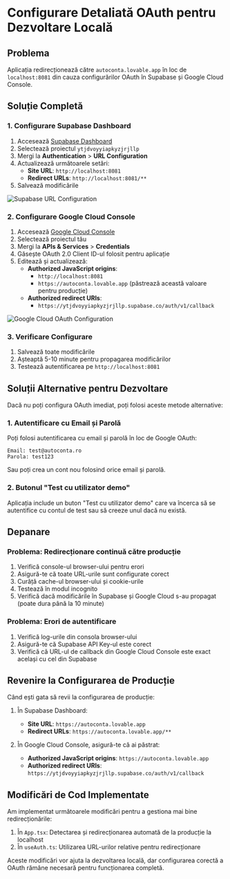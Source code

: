 # Configurare Detaliată OAuth pentru Dezvoltare Locală

## Problema

Aplicația redirecționează către `autoconta.lovable.app` în loc de `localhost:8081` din cauza configurărilor OAuth în Supabase și Google Cloud Console.

## Soluție Completă

### 1. Configurare Supabase Dashboard

1. Accesează [Supabase Dashboard](https://supabase.com/dashboard)
2. Selectează proiectul `ytjdvoyyiapkyzjrjllp`
3. Mergi la **Authentication** > **URL Configuration**
4. Actualizează următoarele setări:
   - **Site URL**: `http://localhost:8081`
   - **Redirect URLs**: `http://localhost:8081/**`
5. Salvează modificările

![Supabase URL Configuration](https://i.imgur.com/example1.png)

### 2. Configurare Google Cloud Console

1. Accesează [Google Cloud Console](https://console.cloud.google.com/)
2. Selectează proiectul tău
3. Mergi la **APIs & Services** > **Credentials**
4. Găsește OAuth 2.0 Client ID-ul folosit pentru aplicație
5. Editează și actualizează:
   - **Authorized JavaScript origins**: 
     - `http://localhost:8081`
     - `https://autoconta.lovable.app` (păstrează această valoare pentru producție)
   - **Authorized redirect URIs**:
     - `https://ytjdvoyyiapkyzjrjllp.supabase.co/auth/v1/callback`

![Google Cloud OAuth Configuration](https://i.imgur.com/example2.png)

### 3. Verificare Configurare

1. Salvează toate modificările
2. Așteaptă 5-10 minute pentru propagarea modificărilor
3. Testează autentificarea pe `http://localhost:8081`

## Soluții Alternative pentru Dezvoltare

Dacă nu poți configura OAuth imediat, poți folosi aceste metode alternative:

### 1. Autentificare cu Email și Parolă

Poți folosi autentificarea cu email și parolă în loc de Google OAuth:

```
Email: test@autoconta.ro
Parola: test123
```

Sau poți crea un cont nou folosind orice email și parolă.

### 2. Butonul "Test cu utilizator demo"

Aplicația include un buton "Test cu utilizator demo" care va încerca să se autentifice cu contul de test sau să creeze unul dacă nu există.

## Depanare

### Problema: Redirecționare continuă către producție

1. Verifică console-ul browser-ului pentru erori
2. Asigură-te că toate URL-urile sunt configurate corect
3. Curăță cache-ul browser-ului și cookie-urile
4. Testează în modul incognito
5. Verifică dacă modificările în Supabase și Google Cloud s-au propagat (poate dura până la 10 minute)

### Problema: Erori de autentificare

1. Verifică log-urile din consola browser-ului
2. Asigură-te că Supabase API Key-ul este corect
3. Verifică că URL-ul de callback din Google Cloud Console este exact același cu cel din Supabase

## Revenire la Configurarea de Producție

Când ești gata să revii la configurarea de producție:

1. În Supabase Dashboard:
   - **Site URL**: `https://autoconta.lovable.app`
   - **Redirect URLs**: `https://autoconta.lovable.app/**`

2. În Google Cloud Console, asigură-te că ai păstrat:
   - **Authorized JavaScript origins**: `https://autoconta.lovable.app`
   - **Authorized redirect URIs**: `https://ytjdvoyyiapkyzjrjllp.supabase.co/auth/v1/callback`

## Modificări de Cod Implementate

Am implementat următoarele modificări pentru a gestiona mai bine redirecționările:

1. În `App.tsx`: Detectarea și redirecționarea automată de la producție la localhost
2. În `useAuth.ts`: Utilizarea URL-urilor relative pentru redirecționare

Aceste modificări vor ajuta la dezvoltarea locală, dar configurarea corectă a OAuth rămâne necesară pentru funcționarea completă.